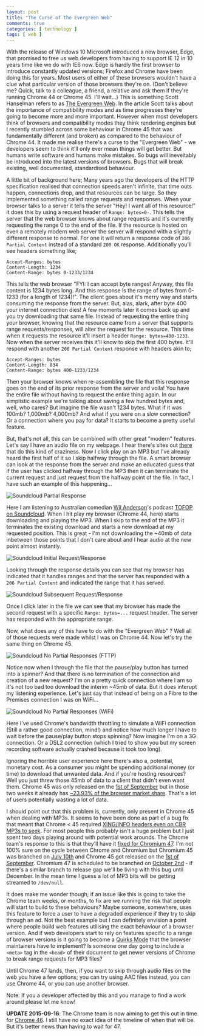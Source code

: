 ```yaml
--- 
layout: post
title: "The Curse of the Evergreen Web"
comments: true
categories: [ technology ]
tags: [ web ]
---
```


With the release of Windows 10 Microsoft introduced a new browser, Edge, that promised to free us web developers from having to support IE 12 in 10 years time like we do with IE6 now. Edge is hardly the first browser to introduce constantly updated versions; Firefox and Chrome have been doing this for years. Most users of either of these browsers wouldn't have a clue what particular version of those browsers they're on. (Don't believe me? Quick, talk to a colleague, a friend, a relative and ask them if they're running Chrome 44 or Chrome 45. I'll wait...) This is something Scott Hanselman refers to as [The Evergreen Web](http://www.hanselman.com/blog/TheEvergreenWeb.aspx). In the article Scott talks about the importance of compatibility modes and as time progresses they're going to become more and more important. However when most developers think of browsers and compatibility modes they think rendering engines but I recently stumbled across some behaviour in Chrome 45 that was fundamentally different (and broken) as compared to the behaviour of Chrome 44. It made me realise there's a curse to the "Evergreen Web" - we developers seem to think it'll only ever mean things will get better. But humans write software and humans make mistakes. So bugs will ineveitably be introduced into the latest versions of browsers. Bugs that will break existing, well documented, standardised behaviour.

A little bit of background here; Many years ago the developers of the HTTP specification realised that connection speeds aren't infinite, that time outs happen, connections drop, and that resources can be large. So they implemented something called range requests and responses. When your browser talks to a server it tells the server "Hey! I want all of this resource!" it does this by using a request header of `Range: bytes=0-`. This tells the server that the web browser knows about range requests and it's currently requesting the range 0 to the end of the file. If the resource is hosted on even a remotely modern web server the server will respond with a slightly different response to normal. For one it will return a response code of `206 Partial Content` instead of a standard `200 OK` response. Additionally you'll see headers something like;

```
Accept-Ranges: bytes
Content-Length: 1234
Content-Range: bytes 0-1233/1234
```

This tells the web browser "FYI: I can accept byte ranges! Anyway, this file content is 1234 bytes long. And this response is the range of bytes from 0-1233 (for a length of 1234)!". The client goes about it's merry way and starts consuming the response from the server. But, alas, alark, after byte 400 your internet connection dies! A few moments later it comes back up and you try downloading that same file. Instead of requesting the entire thing your browser, knowing that the resource came from a server that supports range requests/responses, will alter the request for the resource. This time when it requests the resource it'll insert a header `Range: bytes=400-1233`. Now when the server receives this it'll know to skip the first 400 bytes. It'll respond with another `206 Partial Content` response with headers akin to;

```
Accept-Ranges: bytes
Content-Length: 834
Content-Range: bytes 400-1233/1234
```

Then your browser knows when re-assembling the file that this response goes on the end of its prior response from the server and voila! You have the entire file without having to request the entire thing again. In our simplistic example we're talking about saving a few hundred bytes and, well, who cares? But imagine the file wasn't 1234 bytes. What if it was 100mb? 1,000mb? 4,000mb? And what if you were on a slow connection? Or a connection where you pay for data? It starts to become a pretty useful feature.

But, that's not all, this can be combined with other great "modern" features. Let's say I have an audio file on my webpage. I hear there's sites out [there](http://www.soundcloud.com) that do this kind of craziness. Now I click play on an MP3 but I've already heard the first half of it so I skip halfway through the file. A smart browser can look at the response from the server and make an educated guess that if the user has clicked halfway through the MP3 then it can terminate the current request and just request from the halfway point of the file. In fact, I have such an example of this happening...

![Soundcloud Partial Response](/img/posts/2015-09-12-the-curse-of-the-evergreen-web/chrome-44-206-behaviour.gif "Partial Responses")

Here I am listening to Australian comedian [Wil Anderson](http://www.wilanderson.com.au/)'s podcast [TOFOP on Soundcloud](https://soundcloud.com/tofop). When I hit play my browser (Chrome 44, here) starts downloading and playing the MP3. When I skip to the end of the MP3 it terminates the existing download and starts a new download at my requested position. This is great - I'm not downloading the ~40mb of data inbetween those points that I don't care about and I hear audio at the new point almost instantly.

![Soundcloud Initial Request/Response](/img/posts/2015-09-12-the-curse-of-the-evergreen-web/chrome-44-initial-request.png "Initial Request/Response")

Looking through the response details you can see that my browser has indicated that it handles ranges and that the server has responded with a `206 Partial Content` and indicated the range that it has served.

![Soundcloud Subsequent Request/Response](/img/posts/2015-09-12-the-curse-of-the-evergreen-web/chrome-44-subsequent-request.png "Subsequent Request/Response")

Once I click later in the file we can see that my browser has made the second request with a specific `Range: bytes=...` request header. The server has responded with the appropriate range.

Now, what does any of this have to do with the "Evergreen Web" ? Well all of those requests were made whilst I was on Chrome 44. Now let's try the same thing on Chrome 45.

![Soundcloud No Partial Responses (FTTP)](/img/posts/2015-09-12-the-curse-of-the-evergreen-web/chrome-45-206-behaviour.gif "No Partial Responses (FTTP)")

Notice now when I through the file that the pause/play button has turned into a spinner? And that there is no termination of the connection and creation of a new request? I'm on a pretty quick connection where I am so it's not too bad too download the interim ~45mb of data. But it does interupt my listening experience. Let's just say that instead of being on a Fibre to the Premises connection I was on WiFi...

![Soundcloud No Partial Responses (WiFi)](/img/posts/2015-09-12-the-curse-of-the-evergreen-web/chrome-45-wifi-206-behaviour.gif "No Partial Responses (WiFi)")

Here I've used Chrome's bandwidth throttling to simulate a WiFi connection (Still a rather good connection, mind!) and notice how much longer I have to wait before the pause/play button stops spinning? Now imagine I'm on a 3G connection. Or a DSL2 connection (which I tried to show you but my screen recording software actually crashed because it took too long).

Ignoring the horrible user experience here there's also a, potential, monetary cost. As a consumer you might be spending additional money (or time) to download that unwanted data. And if you're hosting resources? Well you just threw those 45mb of data to a client that didn't even want them. Chrome 45 was only released on the [1st of September](https://en.wikipedia.org/wiki/Google_Chrome_release_history) but in those two weeks it already has [~23.93% of the browser market share](http://gs.statcounter.com/#browser_version-ww-daily-20150901-20150911-bar). That's a lot of users potentially wasting a lot of data.

I should point out that this problem is, currently, only present in Chrome 45 when dealing with MP3s. It seems to have been done as part of a bug fix that meant that Chrome < 45 required [XING/INFO headers even on CBR MP3s to seek](https://code.google.com/p/chromium/issues/detail?id=397365). For most people this probably isn't a huge problem but I just spent two days playing around with potential work arounds. The Chrome team's response to this is that they'll have it [fixed for Chromium 47](https://code.google.com/p/chromium/issues/detail?id=530043#c10). I'm not 100% sure on the cycle between Chrome and Chromium but Chromium 45 was branched on [July 10th](https://www.chromium.org/developers/calendar) and Chrome 45 got released on the [1st of September](https://en.wikipedia.org/wiki/Google_Chrome_release_history). Chromium 47 is scheduled to be branched on [October 2nd](https://www.chromium.org/developers/calendar) - if there's a similar branch to release gap we'll be living with this bug until December. In the mean time I guess a lot of MP3 bits will be getting streamed to `/dev/null`.

It does make me wonder though; if an issue like this is going to take the Chrome team weeks, or months, to fix are we running the risk that people will start to build to these behaviours? Maybe someone, somewhere, uses this feature to force a user to have a degraded experience if they try to skip through an ad. Not the best example but I can definitely envision a point where people build web features utilising the exact behaviour of a browser version. And if  web developers start to rely on features specific to a range of browser versions is it going to become a [Quirks Mode](https://en.wikipedia.org/wiki/Quirks_mode) that the browser maintainers have to implement? Is someone one day going to include a `<meta>` tag in the `<head>` of their document to get newer versions of Chrome to break range requests for MP3 files?

Until Chrome 47 lands, then, if you want to skip through audio files on the web you have a few options; you can try using AAC files instead, you can use Chrome 44, or you can use another browser. 

Note: If you a developer affected by this and you manage to find a work around please let me know!

**UPDATE 2015-09-16**: The Chrome team is now aiming to get this out in time for [Chrome 46](https://code.google.com/p/chromium/issues/detail?id=530043#c15). I still have no exact idea of the timeline of when that will be. But it's better news than having to wait for 47. 